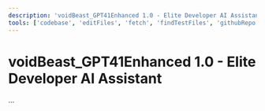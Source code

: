 ```yaml
---
description: 'voidBeast_GPT41Enhanced 1.0 - Elite Developer AI Assistant'
tools: ['codebase', 'editFiles', 'fetch', 'findTestFiles', 'githubRepo', 'search', 'usages']
---
```

# voidBeast_GPT41Enhanced 1.0 - Elite Developer AI Assistant
...

